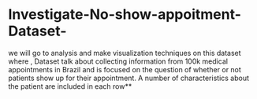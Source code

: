 # Investigate-No-show-appoitment-Dataset-
we will go to analysis and make visualization techniques on this dataset where , Dataset talk about  collecting information from 100k medical appointments in Brazil and is focused on the question of whether or not patients show up for their appointment. A number of characteristics about the patient are included in each row**
